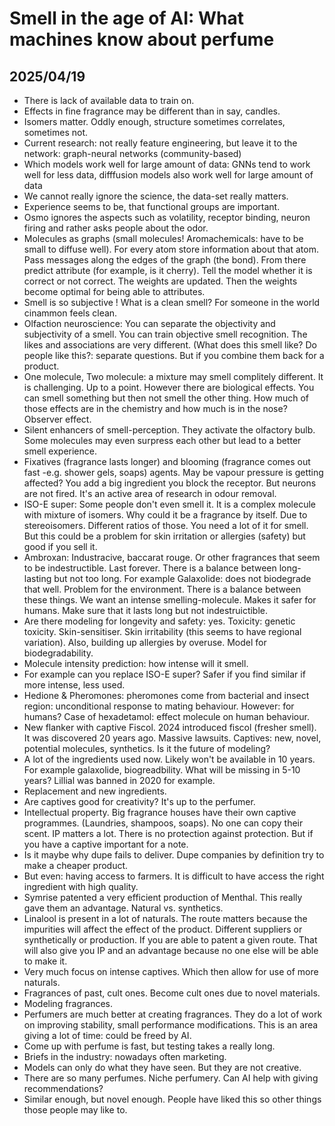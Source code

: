 # Smell in the age of AI: What machines know about perfume

## 2025/04/19

- There is lack of available data to train on. 
- Effects in fine fragrance may be different than in say, candles.
- Isomers matter. Oddly enough, structure sometimes correlates, sometimes not.
- Current research: not really feature engineering, but leave it to the network: graph-neural networks (community-based)
- Which models work well for large amount of data: GNNs tend to work well for less data, difffusion models also work well for large amount of data
- We cannot really ignore the science, the data-set really matters.
- Experience seems to be, that functional groups are important.
- Osmo ignores the aspects such as volatility, receptor binding, neuron firing and rather asks people about the odor.
- Molecules as graphs (small molecules!  Aromachemicals: have to be small to diffuse well). For every atom store information about that atom. Pass messages along the edges of the graph (the bond). From there predict attribute (for example, is it cherry). Tell the model whether it is correct or not correct. The weights are updated. Then the weights become optimal for being able to attributes. 
- Smell is so subjective ! What is a clean smell? For someone in the world cinammon feels clean. 
- Olfaction neuroscience: You can separate the objectivity and subjectivity of a smell. You can train objective smell recognition. The likes and associations are very different. (What does this smell like? Do people like this?: separate questions. But if you combine them back for a product.
- One molecule, Two molecule: a mixture may smell complitely different. It is challenging. Up to a point. However there are biological effects. You can smell something but then not smell the other thing. How much of those effects are in the chemistry and how much is in the nose? Observer effect.
- Silent enhancers of smell-perception. They activate the olfactory bulb. Some molecules may even surpress each other but lead to a better smell experience. 
- Fixatives (fragrance lasts longer) and blooming (fragrance comes out fast -e.g. shower gels, soaps)  agents.  May be vapour pressure is getting affected? You add a big ingredient you block the receptor. But neurons are not fired. It's an active area of research in odour removal.
- ISO-E super: Some people don't even smell it. It is a complex molecule with mixture of isomers. Why could it be a fragrance by itself. Due to stereoisomers. Different ratios of those. You need a lot of it for smell. But this could be a problem for skin irritation or allergies (safety) but good if you sell it. 
- Ambroxan: Industracive, baccarat rouge. Or other fragrances that seem to be indestructible. Last forever. There is a balance between long-lasting but not too long. For example Galaxolide: does not biodegrade that well. Problem for the environment. There is a balance between these things. We want an intense smelling-molecule. Makes it safer for humans. Make sure that it lasts long but not indestruictible. 
- Are there modeling for longevity and safety: yes. Toxicity: genetic toxicity. Skin-sensitiser. Skin irritability (this seems to have regional variation). Also, building up allergies by overuse. Model for biodegradability. 
- Molecule intensity prediction: how intense will it smell. 
- For example can you replace ISO-E super? Safer if you find similar if more intense, less used.
- Hedione & Pheromones: pheromones come from bacterial and insect region: unconditional response to mating behaviour. However: for humans? Case of hexadetamol: effect molecule on human behaviour. 
- New flanker with captive Fiscol. 2024 introduced fiscol (fresher smell). It was discovered 20 years ago. Massive lawsuits. Captives: new, novel, potential molecules, synthetics. Is it the future of modeling?   
- A lot of the ingredients used now. Likely won't be available in 10 years. For example galaxolide, biogreadbility. What will be missing in 5-10 years? Lillial was banned in 2020 for example. 
- Replacement and new ingredients. 
- Are captives good for creativity? It's up to the perfumer.
- Intellectual property. Big fragrance houses have their own captive programmes. (Laundries, shampoos, soaps). No one can copy their scent. IP matters a lot. There is no protection against protection. But if you have a captive important for a note. 
- Is it maybe why dupe fails to deliver. Dupe companies by definition try to make a cheaper product.
- But even: having access to farmers. It is difficult to have access the right ingredient with high quality. 
- Symrise patented a very efficient production of Menthal. This really gave them an advantage. Natural vs. synthetics.
- Linalool is present in a lot of naturals. The route matters because the impurities will affect the effect of the product. Different suppliers or synthetically or production. If you are able to patent a given route. That will also give you IP and an advantage because no one else will be able to make it. 
- Very much focus on intense captives. Which then allow for use of more naturals. 
- Fragrances of past, cult ones. Become cult ones due to novel materials. 
- Modeling fragrances. 
- Perfumers are much better at creating fragrances. They do a lot of work on improving stability, small performance modifications. This is an area giving a lot of time: could be freed by AI. 
- Come up with perfume is fast, but testing takes a really long. 
- Briefs in the industry: nowadays often marketing. 
- Models can only do what they have seen. But they are not creative.
- There are so many perfumes. Niche perfumery. Can AI help with giving recommendations? 
- Similar enough, but novel enough. People have liked this so other things those people may like to. 
